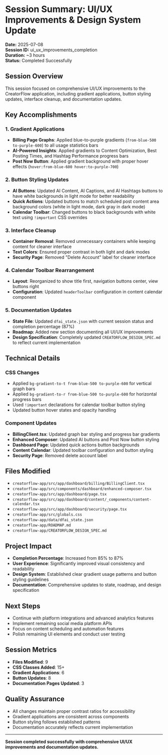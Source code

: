 # Session Summary: UI/UX Improvements & Design System Update

**Date:** 2025-07-08  
**Session ID:** ui_ux_improvements_completion  
**Duration:** ~3 hours  
**Status:** Completed Successfully  

## Session Overview

This session focused on comprehensive UI/UX improvements to the CreatorFlow application, including gradient applications, button styling updates, interface cleanup, and documentation updates.

## Key Accomplishments

### 1. Gradient Applications
- **Billing Page Graphs**: Applied blue-to-purple gradients (`from-blue-500 to-purple-600`) to all usage statistics bars
- **AI-Powered Insights**: Applied gradients to Content Optimization, Best Posting Times, and Hashtag Performance progress bars
- **Post Now Button**: Applied gradient background with proper hover effects (`hover:from-blue-600 hover:to-purple-700`)

### 2. Button Styling Updates
- **AI Buttons**: Updated AI Content, AI Captions, and AI Hashtags buttons to have white backgrounds in light mode for better readability
- **Quick Actions**: Updated buttons to match scheduled post content area background colors (white in light mode, dark gray in dark mode)
- **Calendar Toolbar**: Changed buttons to black backgrounds with white text using `!important` CSS overrides

### 3. Interface Cleanup
- **Container Removal**: Removed unnecessary containers while keeping content for cleaner interface
- **Text Colors**: Ensured proper contrast in both light and dark modes
- **Security Page**: Removed "Delete Account" label for cleaner interface

### 4. Calendar Toolbar Rearrangement
- **Layout**: Reorganized to show title first, navigation buttons center, view buttons right
- **Configuration**: Updated `headerToolbar` configuration in content calendar component

### 5. Documentation Updates
- **State File**: Updated `dfai_state.json` with current session status and completion percentage (87%)
- **Roadmap**: Added new section documenting all UI/UX improvements
- **Design Specification**: Completely updated `CREATORFLOW_DESIGN_SPEC.md` to reflect current implementation

## Technical Details

### CSS Changes
- Applied `bg-gradient-to-t from-blue-500 to-purple-600` for vertical graph bars
- Applied `bg-gradient-to-r from-blue-500 to-purple-600` for horizontal progress bars
- Used `!important` declarations for calendar toolbar button styling
- Updated button hover states and opacity handling

### Component Updates
- **BillingClient.tsx**: Updated graph bar styling and progress bar gradients
- **Enhanced Composer**: Updated AI buttons and Post Now button styling
- **Dashboard Page**: Updated quick actions button backgrounds
- **Content Calendar**: Updated toolbar configuration and button styling
- **Security Page**: Removed delete account label

## Files Modified
- `creatorflow-app/src/app/dashboard/billing/BillingClient.tsx`
- `creatorflow-app/src/components/dashboard/enhanced-composer.tsx`
- `creatorflow-app/src/app/dashboard/page.tsx`
- `creatorflow-app/src/app/dashboard/content/_components/content-calendar.tsx`
- `creatorflow-app/src/app/dashboard/security/page.tsx`
- `creatorflow-app/src/globals.css`
- `creatorflow-app/data/dfai_state.json`
- `creatorflow-app/ROADMAP.md`
- `creatorflow-app/CREATORFLOW_DESIGN_SPEC.md`

## Project Impact
- **Completion Percentage**: Increased from 85% to 87%
- **User Experience**: Significantly improved visual consistency and readability
- **Design System**: Established clear gradient usage patterns and button styling guidelines
- **Documentation**: Comprehensive updates to state, roadmap, and design specification

## Next Steps
- Continue with platform integrations and advanced analytics features
- Implement remaining social media platform APIs
- Focus on content scheduling and automation features
- Polish remaining UI elements and conduct user testing

## Session Metrics
- **Files Modified**: 9
- **CSS Classes Added**: 15+
- **Gradient Applications**: 6
- **Button Updates**: 8
- **Documentation Pages Updated**: 3

## Quality Assurance
- All changes maintain proper contrast ratios for accessibility
- Gradient applications are consistent across components
- Button styling follows established patterns
- Documentation accurately reflects current implementation

---

**Session completed successfully with comprehensive UI/UX improvements and documentation updates.** 